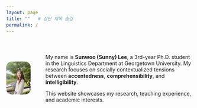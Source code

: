 ```yaml
---
layout: page
title: ""   # 상단 제목 숨김
permalink: /
---
```


<div style="display: flex; align-items: center; gap: 40px; margin-top: 40px;">
  <div>
    <img src="IMG_6974.jpeg" alt="Profile" style="width: 260px; border-radius: 15px; object-fit: cover;">
  </div>
  <div style="max-width: 700px;">
    <p>
      My name is <strong>Sunwoo (Sunny) Lee</strong>, a 3rd-year Ph.D. student in the Linguistics Department at Georgetown University. My research focuses on socially contextualized tensions between <strong>accentedness</strong>, <strong>comprehensibility</strong>, and <strong>intelligibility</strong>.
    </p>
    <p>
      This website showcases my research, teaching experience, and academic interests.
    </p>
  </div>
</div>
